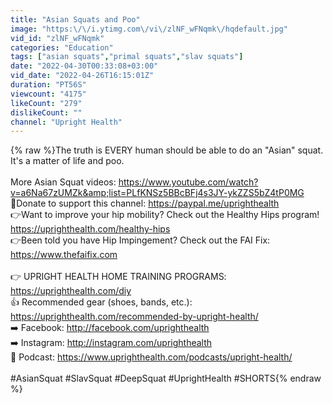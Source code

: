 ```yaml
---
title: "Asian Squats and Poo"
image: "https:\/\/i.ytimg.com\/vi\/zlNF_wFNqmk\/hqdefault.jpg"
vid_id: "zlNF_wFNqmk"
categories: "Education"
tags: ["asian squats","primal squats","slav squats"]
date: "2022-04-30T00:33:08+03:00"
vid_date: "2022-04-26T16:15:01Z"
duration: "PT56S"
viewcount: "4175"
likeCount: "279"
dislikeCount: ""
channel: "Upright Health"
---
```

{% raw %}The truth is EVERY human should be able to do an &quot;Asian&quot; squat. It's a matter of life and poo. <br /><br />More Asian Squat videos: <a rel="nofollow" target="blank" href="https://www.youtube.com/watch?v=a6Na67zUMZk&amp;list=PLfKNSz5BBcBFj4s3JY-ykZZS5bZ4tP0MG">https://www.youtube.com/watch?v=a6Na67zUMZk&amp;list=PLfKNSz5BBcBFj4s3JY-ykZZS5bZ4tP0MG</a> <br />💪Donate to support this channel: <a rel="nofollow" target="blank" href="https://paypal.me/uprighthealth">https://paypal.me/uprighthealth</a><br />👉Want to improve your hip mobility? Check out the Healthy Hips program! <a rel="nofollow" target="blank" href="https://uprighthealth.com/healthy-hips">https://uprighthealth.com/healthy-hips</a><br />👉Been told you have Hip Impingement? Check out the FAI Fix: <a rel="nofollow" target="blank" href="https://www.thefaifix.com">https://www.thefaifix.com</a> <br /><br />👉 UPRIGHT HEALTH HOME TRAINING PROGRAMS: <a rel="nofollow" target="blank" href="https://uprighthealth.com/diy">https://uprighthealth.com/diy</a>  <br />👍 Recommended gear (shoes, bands, etc.): <a rel="nofollow" target="blank" href="https://uprighthealth.com/recommended-by-upright-health/">https://uprighthealth.com/recommended-by-upright-health/</a><br />➡️ Facebook: <a rel="nofollow" target="blank" href="http://facebook.com/uprighthealth">http://facebook.com/uprighthealth</a> <br />➡️ Instagram: <a rel="nofollow" target="blank" href="http://instagram.com/uprighthealth">http://instagram.com/uprighthealth</a><br />🙉 Podcast: <a rel="nofollow" target="blank" href="https://www.uprighthealth.com/podcasts/upright-health/">https://www.uprighthealth.com/podcasts/upright-health/</a><br /><br />#AsianSquat #SlavSquat #DeepSquat #UprightHealth #SHORTS{% endraw %}
